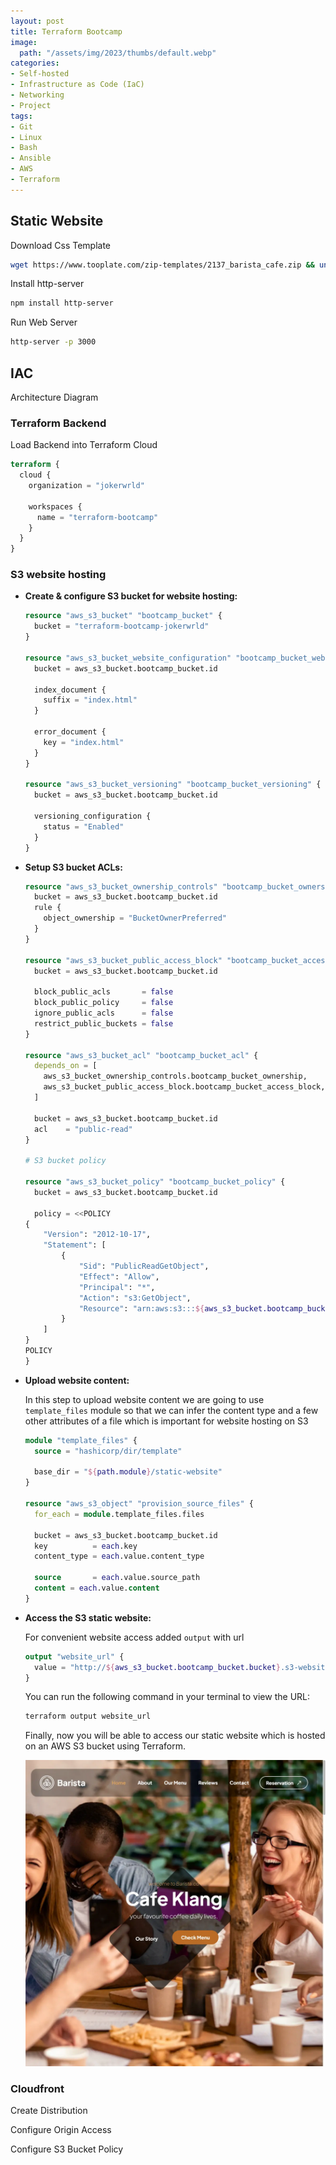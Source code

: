 ```yaml
---
layout: post
title: Terraform Bootcamp
image:
  path: "/assets/img/2023/thumbs/default.webp"
categories:
- Self-hosted
- Infrastructure as Code (IaC)
- Networking
- Project
tags:
- Git
- Linux
- Bash
- Ansible
- AWS
- Terraform
---
```




## Static Website

Download Css Template

```bash
wget https://www.tooplate.com/zip-templates/2137_barista_cafe.zip && unzip *.zip -d . && rm -rf *.zip
```

Install http-server

```bash
npm install http-server
```

Run Web Server

```bash
http-server -p 3000
```


## IAC

Architecture Diagram

### Terraform Backend

Load Backend into Terraform Cloud

```terraform
terraform {
  cloud {
    organization = "jokerwrld"

    workspaces {
      name = "terraform-bootcamp"
    }
  }
}
```

### S3 website hosting

- **Create & configure S3 bucket for website hosting:**

  ```terraform
  resource "aws_s3_bucket" "bootcamp_bucket" {
    bucket = "terraform-bootcamp-jokerwrld"
  }

  resource "aws_s3_bucket_website_configuration" "bootcamp_bucket_website" {
    bucket = aws_s3_bucket.bootcamp_bucket.id

    index_document {
      suffix = "index.html"
    }

    error_document {
      key = "index.html"
    }
  }

  resource "aws_s3_bucket_versioning" "bootcamp_bucket_versioning" {
    bucket = aws_s3_bucket.bootcamp_bucket.id

    versioning_configuration {
      status = "Enabled"
    }
  }
  ```

- **Setup S3 bucket ACLs:**

  ```terraform
  resource "aws_s3_bucket_ownership_controls" "bootcamp_bucket_ownership" {
    bucket = aws_s3_bucket.bootcamp_bucket.id
    rule {
      object_ownership = "BucketOwnerPreferred"
    }
  }

  resource "aws_s3_bucket_public_access_block" "bootcamp_bucket_access_block" {
    bucket = aws_s3_bucket.bootcamp_bucket.id

    block_public_acls       = false
    block_public_policy     = false
    ignore_public_acls      = false
    restrict_public_buckets = false
  }

  resource "aws_s3_bucket_acl" "bootcamp_bucket_acl" {
    depends_on = [
      aws_s3_bucket_ownership_controls.bootcamp_bucket_ownership,
      aws_s3_bucket_public_access_block.bootcamp_bucket_access_block,
    ]

    bucket = aws_s3_bucket.bootcamp_bucket.id
    acl    = "public-read"
  }

  # S3 bucket policy

  resource "aws_s3_bucket_policy" "bootcamp_bucket_policy" {
    bucket = aws_s3_bucket.bootcamp_bucket.id

    policy = <<POLICY
  {
      "Version": "2012-10-17",
      "Statement": [
          {
              "Sid": "PublicReadGetObject",
              "Effect": "Allow",
              "Principal": "*",
              "Action": "s3:GetObject",
              "Resource": "arn:aws:s3:::${aws_s3_bucket.bootcamp_bucket.bucket}/*"
          }
      ]
  }
  POLICY
  }
  ```

- **Upload website content:**

  In this step to upload website content we are going to use `template_files` module so that we can infer the content type and a few other attributes of a file which is important for website hosting on S3

  ```terraform
  module "template_files" {
    source = "hashicorp/dir/template"

    base_dir = "${path.module}/static-website"
  }

  resource "aws_s3_object" "provision_source_files" {
    for_each = module.template_files.files

    bucket = aws_s3_bucket.bootcamp_bucket.id
    key          = each.key
    content_type = each.value.content_type

    source       = each.value.source_path
    content = each.value.content
  }
  ```

- **Access the S3 static website:**

  For convenient website access added `output` with url

  ```terraform
  output "website_url" {
    value = "http://${aws_s3_bucket.bootcamp_bucket.bucket}.s3-website.${var.region}.amazonaws.com"
  }
  ```

  You can run the following command in your terminal to view the URL:

  ```bash
  terraform output website_url
  ```

  Finally, now you will be able to access our static website which is hosted on an AWS S3 bucket using Terraform.

  ![Static Website](/assets/img/2023/posts/terraform-bootcamp-website.webp)


### Cloudfront

Create Distribution

Configure Origin Access

Configure S3 Bucket Policy

